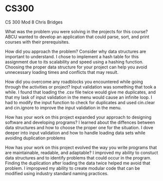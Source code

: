 # CS300
CS 300 Mod 8
Chris Bridges

  What was the problem you were solving in the projects for this course?
  ABCU wanted to develop an application that could parse, sort, and print courses with their prerequisites.


  How did you approach the problem? Consider why data structures are important to understand.
  I chose to implement a hash table for this assignment due to its scalability and speed using a hashing function. Choosing the proper data structure for your project can help you avoid unnecessary loading times and conflicts that may result. 
  
  
  How did you overcome any roadblocks you encountered while going through the activities or project?
  Input validation was something that took a while. I found that loading the .csv file twice would give me duplicates, and that my lask of input validation in the menu would cause an infinite loop. I had to modify the input function to check for duplicates and used cin.clear and cin.ignore to improve the input validation in the menu.
  
  How has your work on this project expanded your approach to designing software and developing programs?
  I learned about the diffences between data structures and how to choose the proper one for the situation. I dove deeper into input validation and how to handle loading data sets while avoiding duplication problems

  How has your work on this project evolved the way you write programs that are maintainable, readable, and adaptable?
  I improved my ability to constuct data structures and to identify problems that could occur in the program. Finding the duplication after loading the data twice helped me avoid that problem.  I impropved my ability to create modular code that can be modified using industry standard naming practices. 
  
